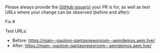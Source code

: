 Please always provide the [GitHub issue(s)](../issues) your PR is for, as well as test URLs where your change can be observed (before and after):

Fix #<gh-issue-id>

Test URLs:
- Before: https://main--paolom-qantasnewsroom--aemdemos.aem.live/
- After: https://main--paolom-qantasnewsroom--aemdemos.aem.live/
